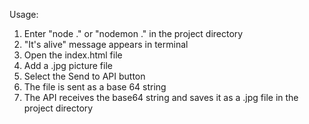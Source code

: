 Usage:
1. Enter "node ." or "nodemon ." in the project directory
2. "It's alive" message appears in terminal
3. Open the index.html file
4. Add a .jpg picture file
5. Select the Send to API button
6. The file is sent as a base 64 string
7. The API receives the base64 string and saves it as a .jpg file in the project directory